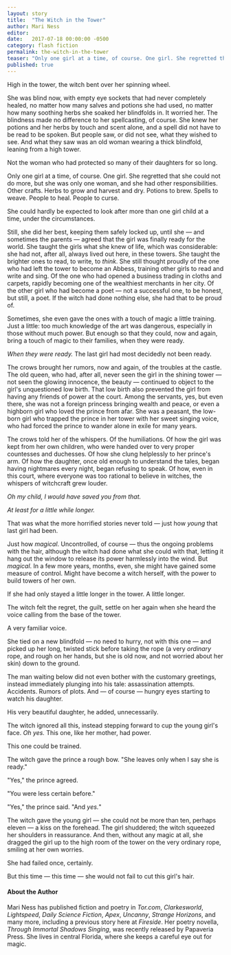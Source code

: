 ```yaml
---
layout: story
title:  "The Witch in the Tower"
author: Mari Ness
editor:
date:   2017-07-18 00:00:00 -0500
category: flash fiction
permalink: the-witch-in-the-tower
teaser: "Only one girl at a time, of course. One girl. She regretted that she could not do more, but she was only one woman, and she had other responsibilities."
published: true
---
```


High in the tower, the witch bent over her spinning wheel.

She was blind now, with empty eye sockets that had never completely healed, no matter how many salves and potions she had used, no matter how many soothing herbs she soaked her blindfolds in. It worried her. The blindness made no difference to her spellcasting, of course. She knew her potions and her herbs by touch and scent alone, and a spell did not have to be read to be spoken. But people saw, or did not see, what they wished to see. And what they saw was an old woman wearing a thick blindfold, leaning from a high tower.

Not the woman who had protected so many of their daughters for so long.

Only one girl at a time, of course. One girl. She regretted that she could not do more, but she was only one woman, and she had other responsibilities. Other crafts. Herbs to grow and harvest and dry. Potions to brew. Spells to weave. People to heal. People to curse.

She could hardly be expected to look after more than one girl child at a time, under the circumstances.

Still, she did her best, keeping them safely locked up, until she — and sometimes the parents — agreed that the girl was finally ready for the world. She taught the girls what she knew of life, which was considerable: she had not, after all, always lived out here, in these towers. She taught the brighter ones to read, to write, to _think_. She still thought proudly of the one who had left the tower to become an Abbess, training other girls to read and write and sing. Of the one who had opened a business trading in cloths and carpets, rapidly becoming one of the wealthiest merchants in her city. Of the other girl who had become a poet — not a successful one, to be honest, but still, a poet. If the witch had done nothing else, she had that to be proud of.

Sometimes, she even gave the ones with a touch of magic a little training. Just a little: too much knowledge of the art was dangerous, especially in those without much power. But enough so that they could, now and again, bring a touch of magic to their families, when they were ready.

_When they were ready._ The last girl had most decidedly not been ready.

The crows brought her rumors, now and again, of the troubles at the castle. The old queen, who had, after all, never seen the girl in the shining tower — not seen the glowing innocence, the beauty — continued to object to the girl's unquestioned low birth. That low birth also prevented the girl from having any friends of power at the court. Among the servants, yes, but even there, she was not a foreign princess bringing wealth and peace, or even a highborn girl who loved the prince from afar. She was a peasant, the low-born girl who trapped the prince in her tower with her sweet singing voice, who had forced the prince to wander alone in exile for many years.

The crows told her of the whispers. Of the humiliations. Of how the girl was kept from her own children, who were handed over to very proper countesses and duchesses. Of how she clung helplessly to her prince's arm. Of how the daughter, once old enough to understand the tales, began having nightmares every night, began refusing to speak. Of how, even in this court, where everyone was too rational to believe in witches, the whispers of witchcraft grew louder.

_Oh my child, I would have saved you from that._

_At least for a little while longer._

That was what the more horrified stories never told — just how _young_ that last girl had been.

Just how _magical_. Uncontrolled, of course — thus the ongoing problems with the hair, although the witch had done what she could with that, letting it hang out the window to release its power harmlessly into the wind. But _magical_. In a few more years, months, even, she might have gained some measure of control. Might have become a witch herself, with the power to build towers of her own.

If she had only stayed a little longer in the tower. A little longer.

The witch felt the regret, the guilt, settle on her again when she heard the voice calling from the base of the tower.

A very familiar voice.

She tied on a new blindfold — no need to hurry, not with this one — and picked up her long, twisted stick before taking the rope (a very _ordinary_ rope, and rough on her hands, but she is old now, and not worried about her skin) down to the ground.

The man waiting below did not even bother with the customary greetings, instead immediately plunging into his tale: assassination attempts. Accidents. Rumors of plots. And — of course — hungry eyes starting to watch his daughter.

His very beautiful daughter, he added, unnecessarily.

The witch ignored all this, instead stepping forward to cup the young girl's face. _Oh yes._ This one, like her mother, had power.

This one could be trained.

The witch gave the prince a rough bow. "She leaves only when I say she is ready."

"Yes," the prince agreed.

"You were less certain before."

"Yes," the prince said. "And _yes._"

The witch gave the young girl — she could not be more than ten, perhaps eleven — a kiss on the forehead. The girl shuddered; the witch squeezed her shoulders in reassurance. And then, without any magic at all, she dragged the girl up to the high room of the tower on the very ordinary rope, smiling at her own worries.

She had failed once, certainly.

But this time — this time — she would not fail to cut this girl's hair.

#### About the Author

Mari Ness has published fiction and poetry in _Tor.com_, _Clarkesworld_, _Lightspeed_, _Daily Science Fiction_, _Apex_, _Uncanny_, _Strange Horizons_, and many more, including a previous story here at _Fireside_. Her poetry novella, _Through Immortal Shadows Singing_, was recently released by Papaveria Press. She lives in central Florida, where she keeps a careful eye out for magic.
